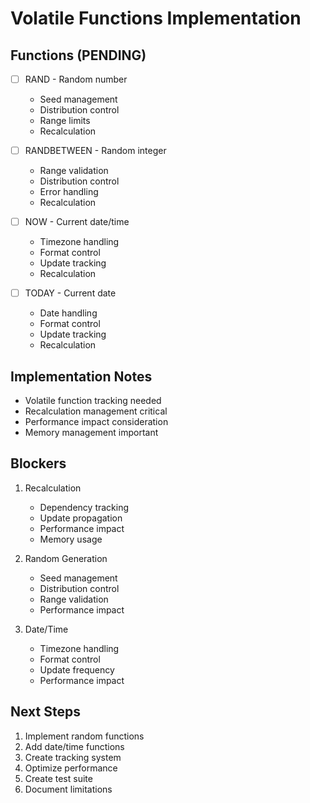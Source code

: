 # Volatile Functions Implementation

## Functions (PENDING)
- [ ] RAND - Random number
  - Seed management
  - Distribution control
  - Range limits
  - Recalculation

- [ ] RANDBETWEEN - Random integer
  - Range validation
  - Distribution control
  - Error handling
  - Recalculation

- [ ] NOW - Current date/time
  - Timezone handling
  - Format control
  - Update tracking
  - Recalculation

- [ ] TODAY - Current date
  - Date handling
  - Format control
  - Update tracking
  - Recalculation

## Implementation Notes
- Volatile function tracking needed
- Recalculation management critical
- Performance impact consideration
- Memory management important

## Blockers
1. Recalculation
   - Dependency tracking
   - Update propagation
   - Performance impact
   - Memory usage

2. Random Generation
   - Seed management
   - Distribution control
   - Range validation
   - Performance impact

3. Date/Time
   - Timezone handling
   - Format control
   - Update frequency
   - Performance impact

## Next Steps
1. Implement random functions
2. Add date/time functions
3. Create tracking system
4. Optimize performance
5. Create test suite
6. Document limitations